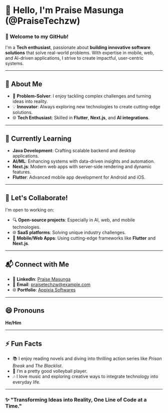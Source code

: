 # 👋 Hello, I'm Praise Masunga (@PraiseTechzw)  

### 🌟 Welcome to my GitHub!  
I'm a **Tech enthusiast**, passionate about **building innovative software solutions** that solve real-world problems. With expertise in mobile, web, and AI-driven applications, I strive to create impactful, user-centric systems.

---

## 🚀 About Me  
- 🔧 **Problem-Solver**: I enjoy tackling complex challenges and turning ideas into reality.  
- 💡 **Innovator**: Always exploring new technologies to create cutting-edge solutions.  
- 🌐 **Tech Enthusiast**: Skilled in **Flutter**, **Next.js**, and **AI integrations**.  

---

## 🌱 Currently Learning  
- **Java Development**: Crafting scalable backend and desktop applications.  
- **AI/ML**: Enhancing systems with data-driven insights and automation.  
- **Next.js**: Modern web apps with server-side rendering and dynamic features.  
- **Flutter**: Advanced mobile app development for Android and iOS.  

---

## 🤝 Let's Collaborate!  
I'm open to working on:  
- 🔍 **Open-source projects**: Especially in AI, web, and mobile technologies.  
- 🌐 **SaaS platforms**: Solving unique industry challenges.  
- 📱 **Mobile/Web Apps**: Using cutting-edge frameworks like **Flutter** and **Next.js**.  

---

## 📬 Connect with Me  
- 🌟 **LinkedIn**: [Praise Masunga](https://www.linkedin.com/in/praise-masunga)  
- 💌 **Email**: [praisetechzw@example.com](mailto:info@praisetech.xyz)  
- 🌐 **Portfolio**: [Appixia Softwares](https://rb.gy/r68m7b)  

---

## 😄 Pronouns  
**He/Him**

---

## ⚡ Fun Facts  
- 📚 I enjoy reading novels and diving into thrilling action series like *Prison Break* and *The Blacklist*.  
- 🏐 I’m a pretty good volleyball player.  
- 🎶 I love music and exploring creative ways to integrate technology into everyday life.  

---

### ✨ "Transforming Ideas into Reality, One Line of Code at a Time."
